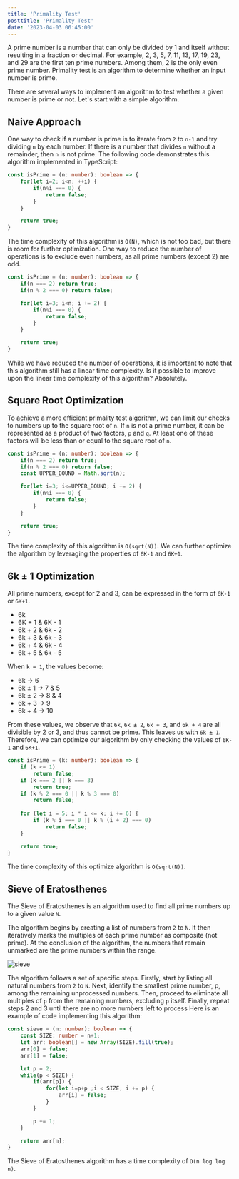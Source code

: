 ```yaml
---
title: 'Primality Test'
posttitle: 'Primality Test'
date: '2023-04-03 06:45:00'
---
```


A prime number is a number that can only be divided by 1 and itself without resulting in a fraction or decimal.
For example, 2, 3, 5, 7, 11, 13, 17, 19, 23, and 29 are the first ten prime numbers. Among them, 2 is the only even prime number.
Primality test is an algorithm to determine whether an input number is prime.

There are several ways to implement an algorithm to test whether a given number is prime or not. Let's start with a simple algorithm.

## Naive Approach

One way to check if a number is prime is to iterate from `2` to `n-1` and try dividing `n` by each number. If there is a number that divides `n` without a remainder, then `n` is not prime.
The following code demonstrates this algorithm implemented in TypeScript:

```ts
const isPrime = (n: number): boolean => {
    for(let i=2; i<n; ++i) {
        if(n%i === 0) {
            return false;
        }
    }

    return true;
}
```

The time complexity of this algorithm is `O(N)`, which is not too bad, but there is room for further optimization.
One way to reduce the number of operations is to exclude even numbers, as all prime numbers (except 2) are odd.

```ts
const isPrime = (n: number): boolean => {
    if(n === 2) return true;
    if(n % 2 === 0) return false;

    for(let i=3; i<n; i += 2) {
        if(n%i === 0) {
            return false;
        }
    }

    return true;
}
```

While we have reduced the number of operations, it is important to note that this algorithm still has a linear time complexity.
Is it possible to improve upon the linear time complexity of this algorithm?
Absolutely.

## Square Root Optimization

To achieve a more efficient primality test algorithm, we can limit our checks to numbers up to the square root of `n`.
If `n` is not a prime number, it can be represented as a product of two factors, `p` and `q`. At least one of these factors will be less than or equal to the square root of `n`.

```ts
const isPrime = (n: number): boolean => {
    if(n === 2) return true;
    if(n % 2 === 0) return false;
    const UPPER_BOUND = Math.sqrt(n);

    for(let i=3; i<=UPPER_BOUND; i += 2) {
        if(n%i === 0) {
            return false;
        }
    }

    return true;
}
```

The time complexity of this algorithm is `O(sqrt(N))`.
We can further optimize the algorithm by leveraging the properties of `6K-1` and `6K+1`.

## 6k ± 1 Optimization

All prime numbers, except for 2 and 3, can be expressed in the form of `6K-1` or `6K+1`.

- 6k
- 6K + 1 & 6K - 1
- 6k + 2 & 6k - 2
- 6k + 3 & 6k - 3
- 6k + 4 & 6k - 4
- 6k + 5 & 6k - 5

When `k = 1`, the values become:

- 6k → 6
- 6k ± 1 → 7 & 5
- 6k ± 2 → 8 & 4
- 6k + 3 → 9
- 6k + 4 → 10

From these values, we observe that `6k`, `6k ± 2`, `6k + 3`, and `6k + 4` are all divisible by 2 or 3, and thus cannot be prime. This leaves us with `6k ± 1`.
Therefore, we can optimize our algorithm by only checking the values of `6K-1` and `6K+1`.

```ts
const isPrime = (k: number): boolean => {
    if (k <= 1) 
        return false; 
    if (k === 2 || k === 3) 
        return true;       
    if (k % 2 === 0 || k % 3 === 0) 
        return false;
        
    for (let i = 5; i * i <= k; i += 6) { 
        if (k % i === 0 || k % (i + 2) === 0) 
            return false;
    }

    return true; 
}
```

The time complexity of this optimize algorithm is `O(sqrt(N))`.

## Sieve of Eratosthenes

The Sieve of Eratosthenes is an algorithm used to find all prime numbers up to a given value `N`. 

The algorithm begins by creating a list of numbers from `2` to `N`. It then iteratively marks the multiples of each prime number as composite (not prime). At the conclusion of the algorithm, the numbers that remain unmarked are the prime numbers within the range.

![sieve](https://upload.wikimedia.org/wikipedia/commons/b/b9/Sieve_of_Eratosthenes_animation.gif)

The algorithm follows a set of specific steps. 
Firstly, start by listing all natural numbers from `2` to `N`. 
Next, identify the smallest prime number, p, among the remaining unprocessed numbers. 
Then, proceed to eliminate all multiples of `p` from the remaining numbers, excluding `p` itself. 
Finally, repeat steps 2 and 3 until there are no more numbers left to process
Here is an example of code implementing this algorithm:

```ts
const sieve = (n: number): boolean => {
    const SIZE: number = n+1;
    let arr: boolean[] = new Array(SIZE).fill(true);
    arr[0] = false;
    arr[1] = false;

    let p = 2;
    while(p < SIZE) {
        if(arr[p]) {
            for(let i=p+p ;i < SIZE; i += p) {
                arr[i] = false;
            }
        }

        p += 1;
    }

    return arr[n];
}
```

The Sieve of Eratosthenes algorithm has a time complexity of `O(n log log n)`.
